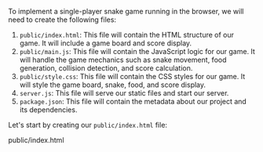 To implement a single-player snake game running in the browser, we will need to create the following files:

1. `public/index.html`: This file will contain the HTML structure of our game. It will include a game board and score display.
2. `public/main.js`: This file will contain the JavaScript logic for our game. It will handle the game mechanics such as snake movement, food generation, collision detection, and score calculation.
3. `public/style.css`: This file will contain the CSS styles for our game. It will style the game board, snake, food, and score display.
4. `server.js`: This file will serve our static files and start our server.
5. `package.json`: This file will contain the metadata about our project and its dependencies.

Let's start by creating our `public/index.html` file:

public/index.html

